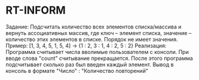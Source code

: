 # RT-INFORM
Задание:
Подсчитать количество всех элементов списка/массива и вернуть ассоциативных массив, где ключ – элемент списка, значение – количество этих элементов в списке. Порядок не имеет значения. 
Пример: [1, 3, 4, 5, 1, 5, 4] -> {1 : 2, 3 : 1, 4 : 2, 5 : 2}
Реализация:
Программа считывает числа вволимые пользователем с консоли. При вводе слова "count" считывание прекращается. После этого программа подсчитывает сколько раз был введен каждый элемент. Вывод в консоль в формате "Число" : "Количество повторений"
